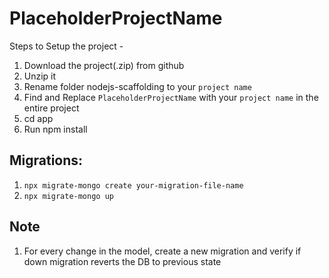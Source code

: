 # PlaceholderProjectName

Steps to Setup the project -
1. Download the project(.zip) from github
2. Unzip it
3. Rename folder nodejs-scaffolding to your `project name`
4. Find and Replace `PlaceholderProjectName` with your `project name` in the entire project
5. cd app
6. Run npm install

## Migrations:
1. `npx migrate-mongo create your-migration-file-name`
2. `npx migrate-mongo up`

## Note
1. For every change in the model, create a new migration and verify if down migration reverts the DB to previous state